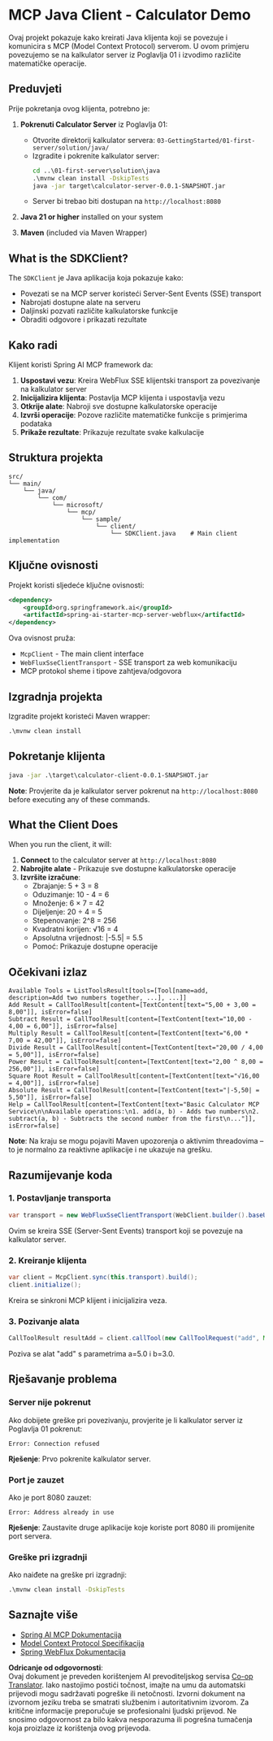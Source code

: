 <!--
CO_OP_TRANSLATOR_METADATA:
{
  "original_hash": "7074b9f4c8cd147c1c10f569d8508c82",
  "translation_date": "2025-06-11T13:17:39+00:00",
  "source_file": "03-GettingStarted/02-client/solution/java/README.md",
  "language_code": "hr"
}
-->
# MCP Java Client - Calculator Demo

Ovaj projekt pokazuje kako kreirati Java klijenta koji se povezuje i komunicira s MCP (Model Context Protocol) serverom. U ovom primjeru povezujemo se na kalkulator server iz Poglavlja 01 i izvodimo različite matematičke operacije.

## Preduvjeti

Prije pokretanja ovog klijenta, potrebno je:

1. **Pokrenuti Calculator Server** iz Poglavlja 01:
   - Otvorite direktorij kalkulator servera: `03-GettingStarted/01-first-server/solution/java/`
   - Izgradite i pokrenite kalkulator server:
     ```cmd
     cd ..\01-first-server\solution\java
     .\mvnw clean install -DskipTests
     java -jar target\calculator-server-0.0.1-SNAPSHOT.jar
     ```
   - Server bi trebao biti dostupan na `http://localhost:8080`

2. **Java 21 or higher** installed on your system
3. **Maven** (included via Maven Wrapper)

## What is the SDKClient?

The `SDKClient` je Java aplikacija koja pokazuje kako:
- Povezati se na MCP server koristeći Server-Sent Events (SSE) transport
- Nabrojati dostupne alate na serveru
- Daljinski pozvati različite kalkulatorske funkcije
- Obraditi odgovore i prikazati rezultate

## Kako radi

Klijent koristi Spring AI MCP framework da:

1. **Uspostavi vezu**: Kreira WebFlux SSE klijentski transport za povezivanje na kalkulator server
2. **Inicijalizira klijenta**: Postavlja MCP klijenta i uspostavlja vezu
3. **Otkrije alate**: Nabroji sve dostupne kalkulatorske operacije
4. **Izvrši operacije**: Pozove različite matematičke funkcije s primjerima podataka
5. **Prikaže rezultate**: Prikazuje rezultate svake kalkulacije

## Struktura projekta

```
src/
└── main/
    └── java/
        └── com/
            └── microsoft/
                └── mcp/
                    └── sample/
                        └── client/
                            └── SDKClient.java    # Main client implementation
```

## Ključne ovisnosti

Projekt koristi sljedeće ključne ovisnosti:

```xml
<dependency>
    <groupId>org.springframework.ai</groupId>
    <artifactId>spring-ai-starter-mcp-server-webflux</artifactId>
</dependency>
```

Ova ovisnost pruža:
- `McpClient` - The main client interface
- `WebFluxSseClientTransport` - SSE transport za web komunikaciju
- MCP protokol sheme i tipove zahtjeva/odgovora

## Izgradnja projekta

Izgradite projekt koristeći Maven wrapper:

```cmd
.\mvnw clean install
```

## Pokretanje klijenta

```cmd
java -jar .\target\calculator-client-0.0.1-SNAPSHOT.jar
```

**Note**: Provjerite da je kalkulator server pokrenut na `http://localhost:8080` before executing any of these commands.

## What the Client Does

When you run the client, it will:

1. **Connect** to the calculator server at `http://localhost:8080`
2. **Nabrojite alate** - Prikazuje sve dostupne kalkulatorske operacije
3. **Izvršite izračune**:
   - Zbrajanje: 5 + 3 = 8
   - Oduzimanje: 10 - 4 = 6
   - Množenje: 6 × 7 = 42
   - Dijeljenje: 20 ÷ 4 = 5
   - Stepenovanje: 2^8 = 256
   - Kvadratni korijen: √16 = 4
   - Apsolutna vrijednost: |-5.5| = 5.5
   - Pomoć: Prikazuje dostupne operacije

## Očekivani izlaz

```
Available Tools = ListToolsResult[tools=[Tool[name=add, description=Add two numbers together, ...], ...]]
Add Result = CallToolResult[content=[TextContent[text="5,00 + 3,00 = 8,00"]], isError=false]
Subtract Result = CallToolResult[content=[TextContent[text="10,00 - 4,00 = 6,00"]], isError=false]
Multiply Result = CallToolResult[content=[TextContent[text="6,00 * 7,00 = 42,00"]], isError=false]
Divide Result = CallToolResult[content=[TextContent[text="20,00 / 4,00 = 5,00"]], isError=false]
Power Result = CallToolResult[content=[TextContent[text="2,00 ^ 8,00 = 256,00"]], isError=false]
Square Root Result = CallToolResult[content=[TextContent[text="√16,00 = 4,00"]], isError=false]
Absolute Result = CallToolResult[content=[TextContent[text="|-5,50| = 5,50"]], isError=false]
Help = CallToolResult[content=[TextContent[text="Basic Calculator MCP Service\n\nAvailable operations:\n1. add(a, b) - Adds two numbers\n2. subtract(a, b) - Subtracts the second number from the first\n..."]], isError=false]
```

**Note**: Na kraju se mogu pojaviti Maven upozorenja o aktivnim threadovima – to je normalno za reaktivne aplikacije i ne ukazuje na grešku.

## Razumijevanje koda

### 1. Postavljanje transporta
```java
var transport = new WebFluxSseClientTransport(WebClient.builder().baseUrl("http://localhost:8080"));
```
Ovim se kreira SSE (Server-Sent Events) transport koji se povezuje na kalkulator server.

### 2. Kreiranje klijenta
```java
var client = McpClient.sync(this.transport).build();
client.initialize();
```
Kreira se sinkroni MCP klijent i inicijalizira veza.

### 3. Pozivanje alata
```java
CallToolResult resultAdd = client.callTool(new CallToolRequest("add", Map.of("a", 5.0, "b", 3.0)));
```
Poziva se alat "add" s parametrima a=5.0 i b=3.0.

## Rješavanje problema

### Server nije pokrenut
Ako dobijete greške pri povezivanju, provjerite je li kalkulator server iz Poglavlja 01 pokrenut:
```
Error: Connection refused
```
**Rješenje**: Prvo pokrenite kalkulator server.

### Port je zauzet
Ako je port 8080 zauzet:
```
Error: Address already in use
```
**Rješenje**: Zaustavite druge aplikacije koje koriste port 8080 ili promijenite port servera.

### Greške pri izgradnji
Ako naiđete na greške pri izgradnji:
```cmd
.\mvnw clean install -DskipTests
```

## Saznajte više

- [Spring AI MCP Dokumentacija](https://docs.spring.io/spring-ai/reference/api/mcp/)
- [Model Context Protocol Specifikacija](https://modelcontextprotocol.io/)
- [Spring WebFlux Dokumentacija](https://docs.spring.io/spring-framework/docs/current/reference/html/web-reactive.html)

**Odricanje od odgovornosti**:  
Ovaj dokument je preveden korištenjem AI prevoditeljskog servisa [Co-op Translator](https://github.com/Azure/co-op-translator). Iako nastojimo postići točnost, imajte na umu da automatski prijevodi mogu sadržavati pogreške ili netočnosti. Izvorni dokument na izvornom jeziku treba se smatrati službenim i autoritativnim izvorom. Za kritične informacije preporučuje se profesionalni ljudski prijevod. Ne snosimo odgovornost za bilo kakva nesporazuma ili pogrešna tumačenja koja proizlaze iz korištenja ovog prijevoda.